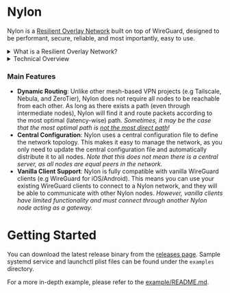 # Nylon

Nylon is a [Resilient Overlay Network](https://dl.acm.org/doi/10.1145/502034.502048) built on top of WireGuard, designed to be performant, secure, reliable, and most importantly, easy to use.

<details>

<summary>What is a Resilient Overlay Network?</summary>

A Resilient Overlay Network (RON) is an architecture that allows distributed applications to detect and recover from path outages and periods of degraded performance. It is an application-level overlay built on top of the existing Internet infrastructure, and it can be used to improve the reliability and performance of applications by routing traffic through intermediate nodes in the overlay network.

</details>

<details>

<summary>Technical Overview</summary>

Nylon is the integration of the Babel routing protocol with Polyamide (an advanced fork of WireGuard-go that enables routing).

### Polyamide

Polyamide is a fork of WireGuard-go that offers two notable features which enable dynamic routing:
- **Code-Defined Packet Manipulation and Redirection**: Polyamide can be configured to forward packets between its peers, and manipulate packets in transit (e.g decrementing the TTL). This is achieved completely in user-space without the need for modifying kernel routing tables.
- **Multi-endpoint Support**: Polyamide can maintain multiple endpoints for a single peer, allowing the control plane to dynamically select the best endpoint for a peer, and to send control messages over multiple physical links.

### Routing

Nylon closely implements the [Babel](https://datatracker.ietf.org/doc/html/rfc8966) routing protocol, a distance-vector routing protocol that is robust and efficient in both wireless mesh networks and wired networks. (However, Nylon is not compatible with existing Babel implementations due to fundamental differences) The main implementation can be found in [core/router_algo.go](core/router_algo.go).

Here are some key points about Nylon's routing protocol:
- Nylon uses in-band control messages to exchange routing information between nodes. These messages are sent over the same WireGuard tunnels used for data traffic, ensuring that routing information is not leaked. This is achieved by using Polyamide's code-defined packet manipulation to generate a pseudo "IPv8" header (as defined by `NyProtoId` in [polyamide/device/traffic_manip.go](polyamide/device/traffic_manip.go).
- Nylon maintains backwards-compatibility with vanilla WireGuard clients by treating them as leaf nodes that do not participate in routing. These "passive" nodes must attach to a "gateway" (Nylon) node that advertises their presence on the network.
- Nylon uses a statistic-based hysteresis function to prevent frequent route switching. This is particularly important in overlay networks where the underlying physical network may be unstable (as defined in [state/endpoint.go](state/endpoint.go)).

</details>

### Main Features
- **Dynamic Routing**: Unlike other mesh-based VPN projects (e.g Tailscale, Nebula, and ZeroTier), Nylon does not require all nodes to be reachable from each other. As long as there exists a path (even through intermediate nodes), Nylon will find it and route packets according to the most optimal (latency-wise) path. _Sometimes, it may be the case that the most optimal path is [not the most direct path](https://www.cloudflare.com/en-ca/learning/performance/routing-vs-smart-routing/)!_
- **Central Configuration**: Nylon uses a central configuration file to define the network topology. This makes it easy to manage the network, as you only need to update the central configuration file and automatically distribute it to all nodes. _Note that this does not mean there is a central server, as all nodes are equal peers in the network._
- **Vanilla Client Support**: Nylon is fully compatible with vanilla WireGuard clients (e.g WireGuard for iOS/Android). This means you can use your existing WireGuard clients to connect to a Nylon network, and they will be able to communicate with other Nylon nodes. _However, vanilla clients have limited functionality and must connect through another Nylon node acting as a gateway._

# Getting Started

You can download the latest release binary from the [releases page](https://github.com/encodeous/nylon/releases). Sample systemd service and launchctl plist files can be found under the `examples` directory.

For a more in-depth example, please refer to the [example/README.md](example/README.md).

